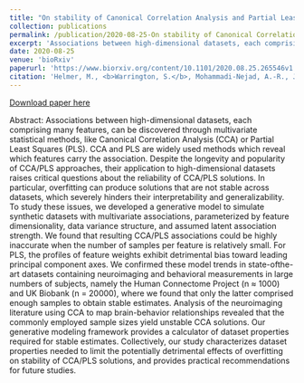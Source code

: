 ```yaml
---
title: "On stability of Canonical Correlation Analysis and Partial Least Squares with application to brain-behavior associations"
collection: publications
permalink: /publication/2020-08-25-On stability of Canonical Correlation Analysis and Partial Least Squares with application to brain-behavior associations
excerpt: 'Associations between high-dimensional datasets, each comprising many features, can be discovered through multivariate statistical methods, like Canonical Correlation Analysis (CCA) or Partial Least Squares (PLS). CCA and PLS are widely used methods which reveal which features carry the association. Despite the longevity and popularity of CCA/PLS approaches, their application to high-dimensional datasets raises critical questions about the reliability of CCA/PLS solutions. In particular, overfitting can produce solutions that are not stable across datasets, which severely hinders their interpretability and generalizability. To study these issues, we developed a generative model to simulate synthetic datasets with multivariate associations, parameterized by feature dimensionality, data variance structure, and assumed latent association strength. We found that resulting CCA/PLS associations could be highly inaccurate when the number of samples per feature is relatively small. For PLS, the profiles of feature weights exhibit detrimental bias toward leading principal component axes. We confirmed these model trends in state-ofthe-art datasets containing neuroimaging and behavioral measurements in large numbers of subjects, namely the Human Connectome Project (n ≈ 1000) and UK Biobank (n = 20000), where we found that only the latter comprised enough samples to obtain stable estimates. Analysis of the neuroimaging literature using CCA to map brain-behavior relationships revealed that the commonly employed sample sizes yield unstable CCA solutions. Our generative modeling framework provides a calculator of dataset properties required for stable estimates. Collectively, our study characterizes dataset properties needed to limit the potentially detrimental effects of overfitting on stability of CCA/PLS solutions, and provides practical recommendations for future studies.'
date: 2020-08-25
venue: 'bioRxiv'
paperurl: 'https://www.biorxiv.org/content/10.1101/2020.08.25.265546v1'
citation: 'Helmer, M., <b>Warrington, S.</b>, Mohammadi-Nejad, A.-R., Ji, J.L., Howell, A., Rosand, B., Anticevic, A., Sotiropoulos, S.N., and Murray, J.D. (2020). &quot;On stability of Canonical Correlation Analysis and Partial Least Squares with application to brain-behavior associations&quot; <i>BioRxiv</i>.'
---
```


<a href='https://www.biorxiv.org/content/10.1101/2020.08.25.265546v1'>Download paper here</a>

Abstract: Associations between high-dimensional datasets, each comprising many features, can be discovered through multivariate statistical methods, like Canonical Correlation Analysis (CCA) or Partial Least Squares (PLS). CCA and PLS are widely used methods which reveal which features carry the association. Despite the longevity and popularity of CCA/PLS approaches, their application to high-dimensional datasets raises critical questions about the reliability of CCA/PLS solutions. In particular, overfitting can produce solutions that are not stable across datasets, which severely hinders their interpretability and generalizability. To study these issues, we developed a generative model to simulate synthetic datasets with multivariate associations, parameterized by feature dimensionality, data variance structure, and assumed latent association strength. We found that resulting CCA/PLS associations could be highly inaccurate when the number of samples per feature is relatively small. For PLS, the profiles of feature weights exhibit detrimental bias toward leading principal component axes. We confirmed these model trends in state-ofthe-art datasets containing neuroimaging and behavioral measurements in large numbers of subjects, namely the Human Connectome Project (n ≈ 1000) and UK Biobank (n = 20000), where we found that only the latter comprised enough samples to obtain stable estimates. Analysis of the neuroimaging literature using CCA to map brain-behavior relationships revealed that the commonly employed sample sizes yield unstable CCA solutions. Our generative modeling framework provides a calculator of dataset properties required for stable estimates. Collectively, our study characterizes dataset properties needed to limit the potentially detrimental effects of overfitting on stability of CCA/PLS solutions, and provides practical recommendations for future studies.
